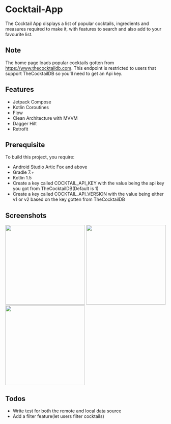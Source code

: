 # Cocktail-App

The Cocktail App displays a list of popular cocktails, ingredients and measures required to make it, with features to search and also add to your favourite list.

## Note
The home page loads popular cocktails gotten from https://www.thecocktaildb.com. This endpoint is restricted to users that support TheCocktailDB so you'll need
to get an Api key. 

## Features
* Jetpack Compose
* Kotlin Coroutines
* Flow
* Clean Architecture with MVVM
* Dagger Hilt
* Retrofit

## Prerequisite
To build this project, you require:
- Android Studio Artic Fox and above
- Gradle 7.+
- Kotlin 1.5
- Create a key called COCKTAIL_API_KEY with the value being the api key you got from TheCocktailDB(Default is 1)
- Create a key called COCKTAIL_API_VERSION with the value being either v1 or v2 based on the key gotten from TheCocktailDB 

<h2 align="left">Screenshots</h2>

<img src="https://user-images.githubusercontent.com/19890036/142281731-b60af3de-3b4e-4f12-9181-e0d2f9c6f6d6.png" width="250" />  <img src="https://user-images.githubusercontent.com/19890036/142281922-e9c36c3e-a872-4ceb-b639-f80e7eeee45e.png" width="250" />   <img src="https://user-images.githubusercontent.com/19890036/142282605-d4e879ca-776a-4b7c-8115-205b3c1f2960.png" width="250" />

## Todos
* Write test for both the remote and local data source
* Add a filter feature(let users filter cocktails)